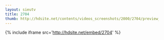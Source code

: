 ```yaml
---
layout: sieutv
title: 2704
thumb: http://hdsite.net/contents/videos_screenshots/2000/2704/preview_360p.mp4.jpg
---
```

{% include iframe src='http://hdsite.net/embed/2704' %}
 
